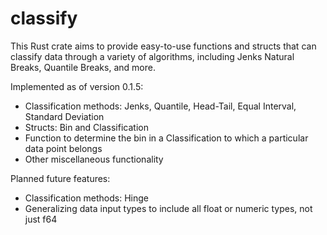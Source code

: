# classify
This Rust crate aims to provide easy-to-use functions and structs that can classify data through a variety of algorithms, including Jenks Natural Breaks, Quantile Breaks, and more. 

Implemented as of version 0.1.5:
 * Classification methods: Jenks, Quantile, Head-Tail, Equal Interval, Standard Deviation
 * Structs: Bin and Classification
 * Function to determine the bin in a Classification to which a particular data point belongs
 * Other miscellaneous functionality

Planned future features:
 * Classification methods: Hinge
 * Generalizing data input types to include all float or numeric types, not just f64